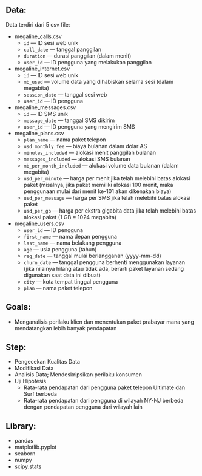 ## Data:

Data terdiri dari 5 csv file:
- megaline_calls.csv
  - `id` — ID sesi web unik
  - `call_date` — tanggal panggilan
  - `duration` — durasi panggilan (dalam menit)
  - `user_id` — ID pengguna yang melakukan panggilan
- megaline_internet.csv
  - `id` — ID sesi web unik
  - `mb_used` — volume data yang dihabiskan selama sesi (dalam megabita)
  - `session_date` — tanggal sesi web
  - `user_id` — ID pengguna
- megaline_messages.csv
  - `id` — ID SMS unik
  - `message_date` — tanggal SMS dikirim
  - `user_id` — ID pengguna yang mengirim SMS
- megaline_plans.csv
  - `plan_name` — nama paket telepon
  - `usd_monthly_fee` — biaya bulanan dalam dolar AS
  - `minutes_included` — alokasi menit panggilan bulanan
  - `messages_included` — alokasi SMS bulanan
  - `mb_per_month_included` — alokasi volume data bulanan (dalam megabita)
  - `usd_per_minute` — harga per menit jika telah melebihi batas alokasi paket (misalnya, jika paket memiliki alokasi 100 menit, maka penggunaan mulai dari menit ke-101 akan dikenakan biaya)
  - `usd_per_message` — harga per SMS jika telah melebihi batas alokasi paket
  - `usd_per_gb` — harga per ekstra gigabita data jika telah melebihi batas alokasi paket (1 GB = 1024 megabita)
- megaline_users.csv
  - `user_id` — ID pengguna
  - `first_name` — nama depan pengguna
  - `last_name` — nama belakang pengguna
  - `age` — usia pengguna (tahun)
  - `reg_date` — tanggal mulai berlangganan (yyyy-mm-dd)
  - `churn_date` — tanggal pengguna berhenti menggunakan layanan (jika nilainya hilang atau tidak ada, berarti paket layanan sedang digunakan saat data ini dibuat)
  - `city` — kota tempat tinggal pengguna
  - `plan` — nama paket telepon


## Goals:
- Menganalisis perilaku klien dan menentukan paket prabayar mana yang mendatangkan lebih banyak pendapatan

## Step:
- Pengecekan Kualitas Data
- Modifikasi Data
- Analisis Data; Mendeskripsikan perilaku konsumen
- Uji Hipotesis
  - Rata-rata pendapatan dari pengguna paket telepon Ultimate dan Surf berbeda
  - Rata-rata pendapatan dari pengguna di wilayah NY-NJ berbeda dengan pendapatan pengguna dari wilayah lain


## Library:

- pandas
- matplotlib.pyplot
- seaborn
- numpy
- scipy.stats
